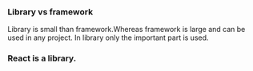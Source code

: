 ### Library vs framework
Library is small than framework.Whereas framework is large and can be used in any project. In library only the important part is used.

### React is a library.